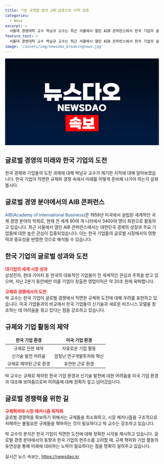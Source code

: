 ```yaml
---
title: 기업 규제법 발의 2배 급증으로 이목 집중
categories:
  - News
excerpt: >
  서울대 경영대학 교수 박남규 교수는 최근 서울에서 열린 AIB 콘퍼런스에서 한국 기업의 글로벌 경쟁력과 규제 문제에 대해 진단했다. 세계적으로 주목받는 삼성전자와 현대·기아차의 성과에 대한 관심을 강조하며, 우리나라 기업들의 글로벌 시장에서의 성과에 대한 믿음을 언급했다. 그러나 국내 기업들이 글로벌 시장에서 경쟁력을 유지하기 위해 규제에 얽매이고 있다는 문제의식을 제기하며 규제 혁파를 촉구했다.
feature_text: >
  서울대 경영대학 교수 박남규 교수는 최근 서울에서 열린 AIB 콘퍼런스에서 한국 기업의 글로벌 경쟁력과 규제 문제에 대해 진단했다. 세계적으로 주목받는 삼성전자와 현대·기아차의 성과에 대한 관심을 강조하며, 우리나라 기업들의 글로벌 시장에서의 성과에 대한 믿음을 언급했다. 그러나 국내 기업들이 글로벌 시장에서 경쟁력을 유지하기 위해 규제에 얽매이고 있다는 문제의식을 제기하며 규제 혁파를 촉구했다.
image: '/assets/img/newsdao_breakingnews.jpg'
---
```


<p><img src="/assets/img/newsdao_breakingnews.jpg" alt="pcversion 속보" /></p>

<h2>글로벌 경영의 미래와 한국 기업의 도전</h2>

<p data-ke-size="size16">한국 경제와 기업들의 도전 과제에 대해 박남규 교수가 제기한 지적에 대해 알아보겠습니다. 한국 기업이 직면한 규제와 경쟁 속에서 미래를 어떻게 준비해 나가야 하는지 살펴봅시다.</p>

<h2 data-ke-size="size26">글로벌 경영 분야에서의 AIB 콘퍼런스</h2>

<p><span style="color: #1a5490;">AIB(Academy of International Business)</span>은 1959년 미국에서 설립된 세계적인 국제 경영 분야의 학회로, 현재 전 세계 90여 개 나라에서 3400여 명이 회원으로 활동하고 있습니다. 최근 서울에서 열린 AIB 콘퍼런스에서는 대한민국 경제의 성장과 주요 기업들에 대한 높은 관심이 집중되었습니다. 이는 한국 기업들의 글로벌 시장에서의 영향력과 중요성을 반영한 것으로 해석될 수 있습니다.</p>

<h2 data-ke-size="size26">한국 기업의 글로벌 성과와 도전</h2>

<p><b><span style="color: #ee2323;">대기업의 세계 시장 성과</span></b><br>
삼성전자, 현대·기아차 등 한국의 대표적인 기업들이 전 세계적인 관심과 주목을 받고 있으며, 지난 2분기 동안에만 이들 기업이 창출한 영업이익은 약 20조 원에 육박합니다.</p>

<p><b><span style="color: #ee2323;">규제와 경쟁에서의 도전</span></b><br>
박 교수는 한국 기업이 글로벌 경쟁에서 직면한 규제와 도전에 대해 우려를 표현하고 있습니다. 미국 기업들과의 비교에서 한국 기업들이 신기술과 새로운 비즈니스 모델을 창조하는 데 어려움을 겪고 있다는 점을 강조하고 있습니다.</p>

<h2 data-ke-size="size26">규제와 기업 활동의 제약</h2>

<table>
    <thead>
        <tr>
            <td style="text-align: center; height: 17px;"><b>한국 기업 환경</b></td>
            <td style="text-align: center; height: 17px;"><b>미국 기업 환경</b></td>
        </tr>
    </thead>
    <tbody>
        <tr>
            <td style="text-align: center; height: 17px;">규제로 인한 제약</td>
            <td style="text-align: center; height: 17px;">자유로운 기업 활동</td>
        </tr>
        <tr>
            <td style="text-align: center; height: 17px;">신기술 발전 어려움</td>
            <td style="text-align: center; height: 17px;">엄청난 연구개발투자와 혁신</td>
        </tr>
        <tr>
            <td style="text-align: center; height: 17px;">규제로 제약된 근로 환경</td>
            <td style="text-align: center; height: 17px;">유연한 근로 환경</td>
        </tr>
    </tbody>
</table>

<p>박 교수는 규제로 제약된 한국 기업 환경과 신기술 발전에 대한 어려움을 미국 기업 환경과 대조해 보여줌으로써 어려움에 대해 정확히 짚고 넘어갔습니다.</p>

<h2 data-ke-size="size26">글로벌 경쟁력을 위한 길</h2>

<p><b><span style="color: #ee2323;">규제혁파와 시장 메커니즘 최적화</span></b><br>
글로벌 경쟁력을 확보하기 위해서는 규제들을 최소화하고, 시장 메커니즘을 구조적으로 저해하는 불필요한 규제들을 혁파하는 것이 필요하다고 박 교수는 강조하고 있습니다.</p>

<p>박 교수의 분석은 한국 기업이 직면한 도전에 대해 정확한 시각을 제시하고 있습니다. 글로벌 경영 분야에서의 동향과 한국 기업의 현주소를 고려할 때, 규제 혁파와 기업 활동의 유연성을 통해 미래에 대비하는 노력이 필요하다는 점을 명확히 알려주고 있습니다.</p>
실시간 뉴스 속보는, <a href="https://newsdao.kr" rel="dofollow">https://newsdao.kr</a>


